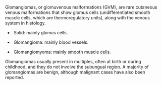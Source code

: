 Glomangiomas, or glomuvenous malformations (GVM), are rare cutaneous venous malformations that show glomus cells (undifferentiated smooth muscle cells, which are thermoregulatory units), along with the venous system in histology.

-  Solid: mainly glomus cells.

-  Glomangioma: mainly blood vessels.

-  Glomangiomyoma: mainly smooth muscle cells.

Glomangiomas usually present in multiples, often at birth or during childhood, and they do not involve the subungual region. A majority of glomangiomas are benign, although malignant cases have also been reported.